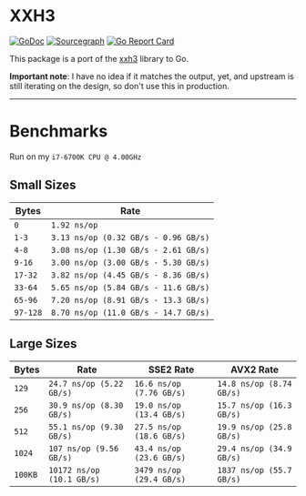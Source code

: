 # XXH3
[![GoDoc](https://godoc.org/github.com/zeebo/xxh3?status.svg)](https://godoc.org/github.com/zeebo/xxh3)
[![Sourcegraph](https://sourcegraph.com/github.com/zeebo/xxh3/-/badge.svg)](https://sourcegraph.com/github.com/zeebo/xxh3?badge)
[![Go Report Card](https://goreportcard.com/badge/github.com/zeebo/xxh3)](https://goreportcard.com/report/github.com/zeebo/xxh3)

This package is a port of the [xxh3](https://github.com/Cyan4973/xxHash) library to Go. 

**Important note**: I have no idea if it matches the output, yet, and upstream is still iterating on the design, so don't use this in production.

---

# Benchmarks

Run on my `i7-6700K CPU @ 4.00GHz`

## Small Sizes

| Bytes    | Rate                                 |
|----------|--------------------------------------|
|` 0 `     |` 1.92 ns/op `                        |
|` 1-3 `   |` 3.13 ns/op (0.32 GB/s - 0.96 GB/s) `|
|` 4-8 `   |` 3.08 ns/op (1.30 GB/s - 2.61 GB/s) `|
|` 9-16 `  |` 3.00 ns/op (3.00 GB/s - 5.30 GB/s) `|
|` 17-32 ` |` 3.82 ns/op (4.45 GB/s - 8.36 GB/s) `|
|` 33-64 ` |` 5.65 ns/op (5.84 GB/s - 11.6 GB/s) `|
|` 65-96 ` |` 7.20 ns/op (8.91 GB/s - 13.3 GB/s) `|
|` 97-128 `|` 8.70 ns/op (11.0 GB/s - 14.7 GB/s) `|

## Large Sizes

| Bytes   | Rate                      | SSE2 Rate                | AVX2 Rate                |
|---------|---------------------------|--------------------------|--------------------------|
|` 129 `  |` 24.7 ns/op (5.22 GB/s) ` |` 16.6 ns/op (7.76 GB/s) `|` 14.8 ns/op (8.74 GB/s) `|
|` 256 `  |` 30.9 ns/op (8.30 GB/s) ` |` 19.0 ns/op (13.4 GB/s) `|` 15.7 ns/op (16.3 GB/s) `|
|` 512 `  |` 55.1 ns/op (9.30 GB/s) ` |` 27.5 ns/op (18.6 GB/s) `|` 19.9 ns/op (25.8 GB/s) `|
|` 1024 ` |` 107 ns/op (9.56 GB/s) `  |` 43.4 ns/op (23.6 GB/s) `|` 29.4 ns/op (34.9 GB/s) `|
|` 100KB `|` 10172 ns/op (10.1 GB/s) `|` 3479 ns/op (29.4 GB/s) `|` 1837 ns/op (55.7 GB/s) `|
